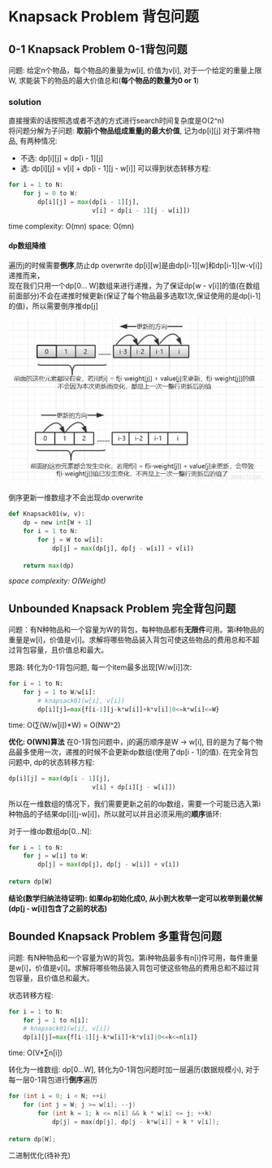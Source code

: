# Knapsack Problem 背包问题
## 0-1 Knapsack Problem 0-1背包问题
问题: 给定n个物品，每个物品的重量为w[i], 价值为v[i], 对于一个给定的重量上限W, 求能装下的物品的最大价值总和(**每个物品的数量为0 or 1**)

### solution
直接搜索的话按照选或者不选的方式进行search时间复杂度是O(2^n)  
将问题分解为子问题: **取前i个物品组成重量j的最大价值**, 记为dp[i][j]
对于第i件物品, 有两种情况:
* 不选: dp[i][j] = dp[i - 1][j]
* 选: dp[i][j] = v[i] + dp[i - 1][j - w[i]]
可以得到状态转移方程:
```py
for i = 1 to N:
    for j = 0 to W:
        dp[i][j] = max(dp[i - 1][j], 
                       v[i] + dp[i - 1][j - w[i]])
```
time complexity: O(mn)
space: O(mn)

#### dp数组降维
遍历j的时候需要**倒序**,防止dp overwrite
dp[i][w]是由dp[i-1][w]和dp[i-1][w-v[i]]递推而来，  
现在我们只用一个dp[0... W]数组来进行递推，为了保证dp[w - v[i]]的值(在数组前面部分)不会在递推时候更新(保证了每个物品最多选取1次,保证使用的是dp[i-1]的值)，所以需要倒序推dp[j]

![](./files/knap_1.png)

倒序更新一维数组才不会出现dp overwrite
```py
def Knapsack01(w, v):
    dp = new int[W + 1]
    for i = 1 to N:
        for j = W to w[i]:
            dp[j] = max(dp[j], dp[j - w[i]] + v[i])

    return max(dp)
```
*space complexity: O(Weight)*

## Unbounded Knapsack Problem 完全背包问题
问题：有N种物品和一个容量为W的背包，每种物品都有**无限件**可用。第i种物品的重量是w[i]，价值是v[i]。求解将哪些物品装入背包可使这些物品的费用总和不超过背包容量，且价值总和最大。

思路: 转化为0-1背包问题, 每一个item最多出现[W/w[i]]次:

```py
for i = 1 to N:
    for j = 1 to W/w[i]:
        # knapsack01(w[i], v[i])
        dp[i][j]=max{f[i-1][j-k*w[i]]+k*v[i]|0<=k*w[i]<=W}
```
time: O(∑(W/w[i])*W) = O(NW^2)

**优化: O(WN)算法**
在0-1背包问题中，j的遍历顺序是W -> w[i], 目的是为了每个物品最多使用一次，递推的时候不会更新dp数组(使用了dp[i - 1]的值). 在完全背包问题中, dp的状态转移方程:
```py
dp[i][j] = max(dp[i - 1][j], 
                       v[i] + dp[i][j - w[i]])
```
所以在一维数组的情况下，我们需要更新之前的dp数组，需要一个可能已选入第i种物品的子结果dp[i][j-w[i]]，所以就可以并且必须采用j的**顺序**循环:

对于一维dp数组dp[0...N]:
```py
for i = 1 to N:
    for j = w[i] to W:
        dp[j] = max(dp[j], dp[j - w[i]] + v[i])

return dp[W]
```
**结论(数学归纳法待证明): 如果dp初始化成0, 从小到大枚举一定可以枚举到最优解(dp[j - w[i]]包含了之前的状态)**

## Bounded Knapsack Problem 多重背包问题
问题: 有N种物品和一个容量为W的背包。第i种物品最多有n[i]件可用，每件重量是w[i]，价值是v[i]。求解将哪些物品装入背包可使这些物品的费用总和不超过背包容量，且价值总和最大。

状态转移方程:
```py
for i = 1 to N:
    for j = 1 to n[i]:
    # knapsack01(w[i], v[i])
    dp[i][j]=max{f[i-1][j-k*w[i]]+k*v[i]|0<=k<=n[i]}
```
time: O(V*∑n[i])

转化为一维数组:
dp[0...W], 转化为0-1背包问题时加一层遍历(数据规模小), 对于每一层0-1背包进行**倒序**遍历
```cpp
for (int i = 0; i < N; ++i) 
    for (int j = W; j >= w[i]; --j)
        for (int k = 1; k <= n[i] && k * w[i] <= j; ++k) 
            dp[j] = max(dp[j], dp[j - k*w[i]] + k * v[i]);

return dp[W];
```

二进制优化(待补充)
